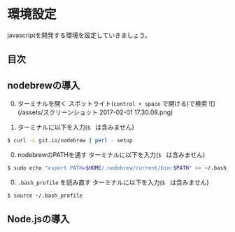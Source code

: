 # 環境設定
javascriptを開発する環境を設定していきましょう。

## 目次
<!-- toc -->

## nodebrewの導入
0. ターミナルを開く
スポットライト(`control + space` で開ける)で検索
![](/assets/スクリーンショット 2017-02-01 17.30.08.png)

0. ターミナルに以下を入力(`$ ` は含みません)
```bash
$ curl -L git.io/nodebrew | perl - setup
```

0. nodebrewのPATHを通す
ターミナルに以下を入力(`$ ` は含みません)
```bash
$ sudo echo "export PATH=$HOME/.nodebrew/current/bin:$PATH" >> ~/.bash_profile
```

0. `.bash_profile` を読み直す
ターミナルに以下を入力(`$ ` は含みません)
```bash
$ source ~/.bash_profile
```

## Node.jsの導入